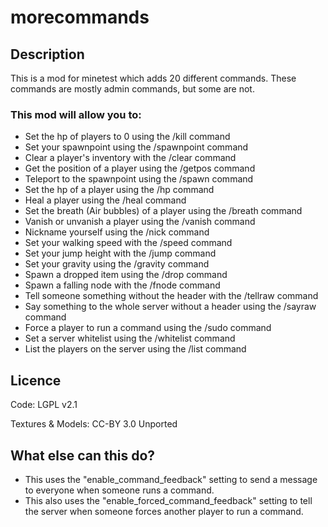# morecommands

## Description
This is a mod for minetest which adds 20 different commands.
These commands are mostly admin commands, but some are not.

### This mod will allow you to:

  * Set the hp of players to 0 using the /kill command
  * Set your spawnpoint using the /spawnpoint command
  * Clear a player's inventory with the /clear command
  * Get the position of a player using the /getpos command
  * Teleport to the spawnpoint using the /spawn command
  * Set the hp of a player using the /hp command
  * Heal a player using the /heal command
  * Set the breath  (Air bubbles) of a player using the /breath command
  * Vanish or unvanish a player using the /vanish command
  * Nickname yourself using the /nick command
  * Set your walking speed with the /speed command
  * Set your jump height with the /jump command
  * Set your gravity using the /gravity command
  * Spawn a dropped item using the /drop command
  * Spawn a falling node with the /fnode command
  * Tell someone something without the header with the /tellraw command
  * Say something to the whole server without a header using the /sayraw command
  * Force a player to run a command using the /sudo command
  * Set a server whitelist using the /whitelist command
  * List the players on the server using the /list command

## Licence
Code: LGPL v2.1

Textures & Models: CC-BY 3.0 Unported

## What else can this do?
  * This uses the "enable_command_feedback" setting to send a message to everyone when someone runs a command.
  * This also uses the "enable_forced_command_feedback" setting to tell the server when someone forces another
      player to run a command.
